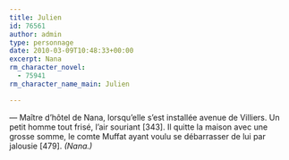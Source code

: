 ```yaml
---
title: Julien
id: 76561
author: admin
type: personnage
date: 2010-03-09T10:48:33+00:00
excerpt: Nana
rm_character_novel:
  - 75941
rm_character_name_main: Julien

---
```

— Maître d&rsquo;hôtel de Nana, lorsqu&rsquo;elle s&rsquo;est installée avenue de Villiers. Un petit homme tout frisé, l&rsquo;air souriant [343]. Il quitte la maison avec une grosse somme, le comte Muffat ayant voulu se débarrasser de lui par jalousie [479]. _(Nana.)_